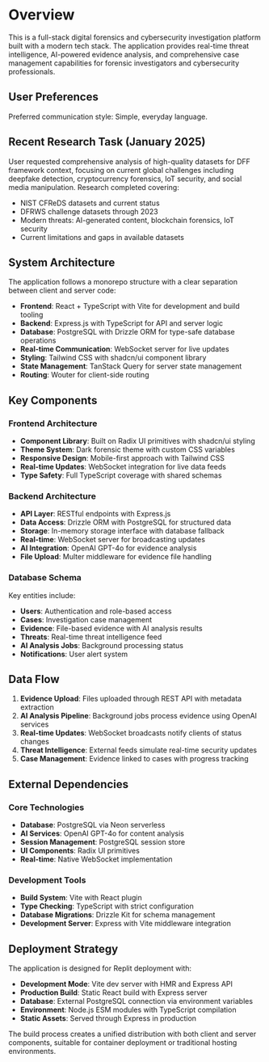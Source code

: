 # Overview

This is a full-stack digital forensics and cybersecurity investigation platform built with a modern tech stack. The application provides real-time threat intelligence, AI-powered evidence analysis, and comprehensive case management capabilities for forensic investigators and cybersecurity professionals.

## User Preferences

Preferred communication style: Simple, everyday language.

## Recent Research Task (January 2025)
User requested comprehensive analysis of high-quality datasets for DFF framework context, focusing on current global challenges including deepfake detection, cryptocurrency forensics, IoT security, and social media manipulation. Research completed covering:
- NIST CFReDS datasets and current status
- DFRWS challenge datasets through 2023
- Modern threats: AI-generated content, blockchain forensics, IoT security
- Current limitations and gaps in available datasets

## System Architecture

The application follows a monorepo structure with a clear separation between client and server code:

- **Frontend**: React + TypeScript with Vite for development and build tooling
- **Backend**: Express.js with TypeScript for API and server logic
- **Database**: PostgreSQL with Drizzle ORM for type-safe database operations
- **Real-time Communication**: WebSocket server for live updates
- **Styling**: Tailwind CSS with shadcn/ui component library
- **State Management**: TanStack Query for server state management
- **Routing**: Wouter for client-side routing

## Key Components

### Frontend Architecture
- **Component Library**: Built on Radix UI primitives with shadcn/ui styling
- **Theme System**: Dark forensic theme with custom CSS variables
- **Responsive Design**: Mobile-first approach with Tailwind CSS
- **Real-time Updates**: WebSocket integration for live data feeds
- **Type Safety**: Full TypeScript coverage with shared schemas

### Backend Architecture
- **API Layer**: RESTful endpoints with Express.js
- **Data Access**: Drizzle ORM with PostgreSQL for structured data
- **Storage**: In-memory storage interface with database fallback
- **Real-time**: WebSocket server for broadcasting updates
- **AI Integration**: OpenAI GPT-4o for evidence analysis
- **File Upload**: Multer middleware for evidence file handling

### Database Schema
Key entities include:
- **Users**: Authentication and role-based access
- **Cases**: Investigation case management
- **Evidence**: File-based evidence with AI analysis results
- **Threats**: Real-time threat intelligence feed
- **AI Analysis Jobs**: Background processing status
- **Notifications**: User alert system

## Data Flow

1. **Evidence Upload**: Files uploaded through REST API with metadata extraction
2. **AI Analysis Pipeline**: Background jobs process evidence using OpenAI services
3. **Real-time Updates**: WebSocket broadcasts notify clients of status changes
4. **Threat Intelligence**: External feeds simulate real-time security updates
5. **Case Management**: Evidence linked to cases with progress tracking

## External Dependencies

### Core Technologies
- **Database**: PostgreSQL via Neon serverless
- **AI Services**: OpenAI GPT-4o for content analysis
- **Session Management**: PostgreSQL session store
- **UI Components**: Radix UI primitives
- **Real-time**: Native WebSocket implementation

### Development Tools
- **Build System**: Vite with React plugin
- **Type Checking**: TypeScript with strict configuration
- **Database Migrations**: Drizzle Kit for schema management
- **Development Server**: Express with Vite middleware integration

## Deployment Strategy

The application is designed for Replit deployment with:

- **Development Mode**: Vite dev server with HMR and Express API
- **Production Build**: Static React build with Express server
- **Database**: External PostgreSQL connection via environment variables
- **Environment**: Node.js ESM modules with TypeScript compilation
- **Static Assets**: Served through Express in production

The build process creates a unified distribution with both client and server components, suitable for container deployment or traditional hosting environments.